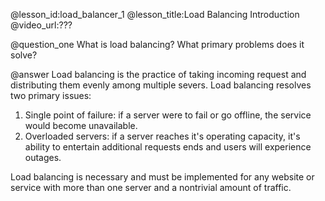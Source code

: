 @lesson_id:load_balancer_1
@lesson_title:Load Balancing Introduction
@video_url:???

@question_one What is load balancing? What primary problems does it solve?

@answer Load balancing is the practice of taking incoming request and distributing them evenly among multiple severs. Load balancing resolves two primary issues:
1. Single point of failure: if a server were to fail or go offline, the service would become unavailable.
2. Overloaded servers: if a server reaches it's operating capacity, it's ability to entertain additional requests ends and users will experience outages.

Load balancing is necessary and must be implemented for any website or service with more than one server and a nontrivial amount of traffic.
